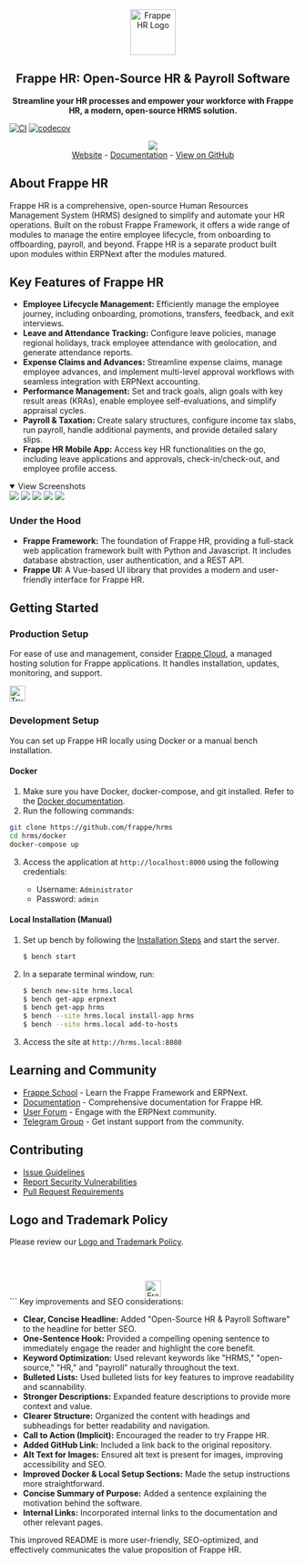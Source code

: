 <div align="center">
	<a href="https://frappe.io/hr">
		<img src=".github/frappe-hr-logo.png" height="80px" width="80px" alt="Frappe HR Logo">
	</a>
	<h2>Frappe HR: Open-Source HR & Payroll Software</h2>
</div>

<p align="center">
    <b>Streamline your HR processes and empower your workforce with Frappe HR, a modern, open-source HRMS solution.</b>
</p>

[![CI](https://github.com/frappe/hrms/actions/workflows/ci.yml/badge.svg?branch=develop)](https://github.com/frappe/hrms/actions/workflows/ci.yml)
[![codecov](https://codecov.io/gh/frappe/hrms/branch/develop/graph/badge.svg?token=0TwvyUg3I5)](https://codecov.io/gh/frappe/hrms)

<div align="center">
	<img src=".github/hrms-hero.png"/>
</div>

<div align="center">
	<a href="https://frappe.io/hr">Website</a>
	-
	<a href="https://docs.frappe.io/hr/introduction">Documentation</a>
    - <a href="https://github.com/frappe/hrms">View on GitHub</a>
</div>

## About Frappe HR

Frappe HR is a comprehensive, open-source Human Resources Management System (HRMS) designed to simplify and automate your HR operations. Built on the robust Frappe Framework, it offers a wide range of modules to manage the entire employee lifecycle, from onboarding to offboarding, payroll, and beyond.  Frappe HR is a separate product built upon modules within ERPNext after the modules matured.

## Key Features of Frappe HR

*   **Employee Lifecycle Management:**  Efficiently manage the employee journey, including onboarding, promotions, transfers, feedback, and exit interviews.
*   **Leave and Attendance Tracking:** Configure leave policies, manage regional holidays, track employee attendance with geolocation, and generate attendance reports.
*   **Expense Claims and Advances:** Streamline expense claims, manage employee advances, and implement multi-level approval workflows with seamless integration with ERPNext accounting.
*   **Performance Management:** Set and track goals, align goals with key result areas (KRAs), enable employee self-evaluations, and simplify appraisal cycles.
*   **Payroll & Taxation:**  Create salary structures, configure income tax slabs, run payroll, handle additional payments, and provide detailed salary slips.
*   **Frappe HR Mobile App:** Access key HR functionalities on the go, including leave applications and approvals, check-in/check-out, and employee profile access.

<details open>
<summary>View Screenshots</summary>
	<img src=".github/hrms-appraisal.png"/>
	<img src=".github/hrms-requisition.png"/>
	<img src=".github/hrms-attendance.png"/>
	<img src=".github/hrms-salary.png"/>
	<img src=".github/hrms-pwa.png"/>
</details>

### Under the Hood

*   **Frappe Framework:** The foundation of Frappe HR, providing a full-stack web application framework built with Python and Javascript.  It includes database abstraction, user authentication, and a REST API.
*   **Frappe UI:** A Vue-based UI library that provides a modern and user-friendly interface for Frappe HR.

## Getting Started

### Production Setup

For ease of use and management, consider [Frappe Cloud](https://frappecloud.com), a managed hosting solution for Frappe applications. It handles installation, updates, monitoring, and support.

<div>
	<a href="https://frappecloud.com/hrms/signup" target="_blank">
		<picture>
			<source media="(prefers-color-scheme: dark)" srcset="https://frappe.io/files/try-on-fc-white.png">
			<img src="https://frappe.io/files/try-on-fc-black.png" alt="Try on Frappe Cloud" height="28" />
		</picture>
	</a>
</div>

### Development Setup

You can set up Frappe HR locally using Docker or a manual bench installation.

#### Docker

1.  Make sure you have Docker, docker-compose, and git installed. Refer to the [Docker documentation](https://docs.docker.com/).
2.  Run the following commands:

```bash
git clone https://github.com/frappe/hrms
cd hrms/docker
docker-compose up
```

3.  Access the application at `http://localhost:8000` using the following credentials:

    *   Username: `Administrator`
    *   Password: `admin`

#### Local Installation (Manual)

1.  Set up bench by following the [Installation Steps](https://frappeframework.com/docs/user/en/installation) and start the server.

    ```bash
    $ bench start
    ```

2.  In a separate terminal window, run:

    ```bash
    $ bench new-site hrms.local
    $ bench get-app erpnext
    $ bench get-app hrms
    $ bench --site hrms.local install-app hrms
    $ bench --site hrms.local add-to-hosts
    ```

3.  Access the site at `http://hrms.local:8080`

## Learning and Community

*   [Frappe School](https://frappe.school) - Learn the Frappe Framework and ERPNext.
*   [Documentation](https://docs.frappe.io/hr) - Comprehensive documentation for Frappe HR.
*   [User Forum](https://discuss.erpnext.com/) - Engage with the ERPNext community.
*   [Telegram Group](https://t.me/frappehr) - Get instant support from the community.

## Contributing

*   [Issue Guidelines](https://github.com/frappe/erpnext/wiki/Issue-Guidelines)
*   [Report Security Vulnerabilities](https://erpnext.com/security)
*   [Pull Request Requirements](https://github.com/frappe/erpnext/wiki/Contribution-Guidelines)

## Logo and Trademark Policy

Please review our [Logo and Trademark Policy](TRADEMARK_POLICY.md).

<br />
<br />
<div align="center" style="padding-top: 0.75rem;">
	<a href="https://frappe.io" target="_blank">
		<picture>
			<source media="(prefers-color-scheme: dark)" srcset="https://frappe.io/files/Frappe-white.png">
			<img src="https://frappe.io/files/Frappe-black.png" alt="Frappe Technologies" height="28"/>
		</picture>
	</a>
</div>
```
Key improvements and SEO considerations:

*   **Clear, Concise Headline:** Added "Open-Source HR & Payroll Software" to the headline for better SEO.
*   **One-Sentence Hook:** Provided a compelling opening sentence to immediately engage the reader and highlight the core benefit.
*   **Keyword Optimization:** Used relevant keywords like "HRMS," "open-source," "HR," and "payroll" naturally throughout the text.
*   **Bulleted Lists:**  Used bulleted lists for key features to improve readability and scannability.
*   **Stronger Descriptions:** Expanded feature descriptions to provide more context and value.
*   **Clearer Structure:** Organized the content with headings and subheadings for better readability and navigation.
*   **Call to Action (Implicit):** Encouraged the reader to try Frappe HR.
*   **Added GitHub Link:** Included a link back to the original repository.
*   **Alt Text for Images:** Ensured alt text is present for images, improving accessibility and SEO.
*   **Improved Docker & Local Setup Sections:**  Made the setup instructions more straightforward.
*   **Concise Summary of Purpose:** Added a sentence explaining the motivation behind the software.
*   **Internal Links:** Incorporated internal links to the documentation and other relevant pages.

This improved README is more user-friendly, SEO-optimized, and effectively communicates the value proposition of Frappe HR.